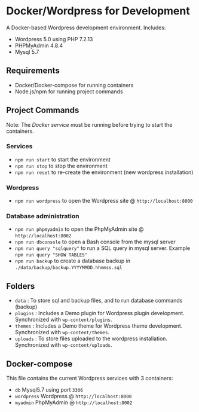 Docker/Wordpress for Development
========================

A Docker-based Wordpress development environment. Includes:

* Wordpress 5.0  using PHP 7.2.13
* PHPMyAdmin 4.8.4
* Mysql 5.7

## Requirements

* Docker/Docker-compose for running containers
* Node.js/npm for running project commands

## Project Commands

Note: The *Docker service* must be running before trying to start the containers.

### Services

* `npm run start` to start the environment
* `npm run stop` to stop the environment
* `npm run reset` to re-create the environment (new wordpress installation)

### Wordpress 

* `npm run wordpress` to open the Wordpress site @ `http://localhost:8000`

### Database administration
* `npm run phpmyadmin` to open the PhpMyAdmin site @ `http://localhost:8002`
* `npm run dbconsole` to open a Bash console from the mysql server
* `npm run query "sqlquery"` to run a SQL query in mysql server. Example `npm run query "SHOW TABLES"`
* `npm run backup` to create a database backup in `./data/backup/backup.YYYYMMDD.hhmmss.sql`

## Folders

* `data` : To store sql and backup files, and to run database commands (backup)
* `plugins` : Includes a Demo plugin for Wordpress plugin development. Synchronized with `wp-content/plugins`.
* `themes` : Includes a Demo theme for Wordpress theme development. Synchronized with `wp-content/themes`.
* `uploads` : To store files uploaded to the wordpress installation. Synchronized with `wp-content/uploads`.

## Docker-compose

This file contains the current Wordpress services with 3 containers:

* `db` Mysql5.7 using port `3306`
* `wordpress` Wordpress @ `http://localhost:8000`
* `myadmin` PhpMyAdmin @ `http://localhost:8002`










